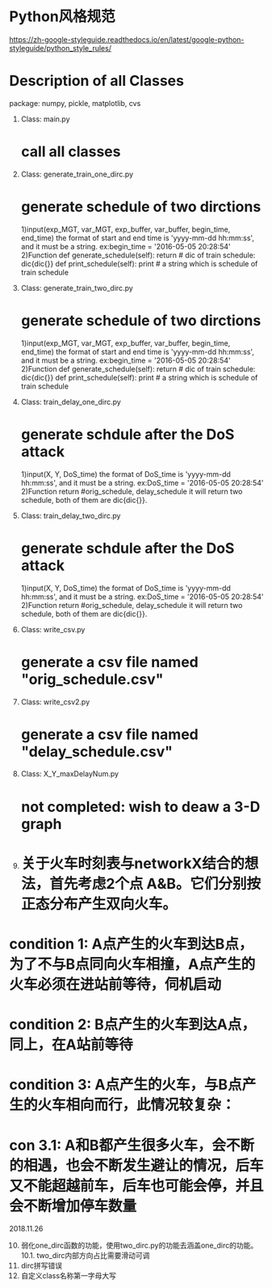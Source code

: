 # Python风格规范
https://zh-google-styleguide.readthedocs.io/en/latest/google-python-styleguide/python_style_rules/

# Description of all Classes
package: numpy, pickle, matplotlib, cvs

1. Class: main.py
	# call all classes

2. Class: generate_train_one_dirc.py
	# generate schedule of two dirctions
	1)input(exp_MGT, var_MGT, exp_buffer, var_buffer, begin_time, end_time)
		the format of start and end time is 'yyyy-mm-dd hh:mm:ss', and it must be a string. ex:begin_time = '2016-05-05 20:28:54'
	2)Function
		def generate_schedule(self):
        	return # dic of train schedule: dic{dic{}}
    	def print_schedule(self):
        	print # a string which is schedule of train schedule
        	
3. Class: generate_train_two_dirc.py
	# generate schedule of two dirctions
	1)input(exp_MGT, var_MGT, exp_buffer, var_buffer, begin_time, end_time)
		the format of start and end time is 'yyyy-mm-dd hh:mm:ss', and it must be a string. ex:begin_time = '2016-05-05 20:28:54'
	2)Function
		def generate_schedule(self):
        	return # dic of train schedule: dic{dic{}}
    	def print_schedule(self):
        	print # a string which is schedule of train schedule
        	
4. Class: train_delay_one_dirc.py
	# generate schdule after the DoS attack
	1)input(X, Y, DoS_time)
		the format of DoS_time is 'yyyy-mm-dd hh:mm:ss', and it must be a string. ex:DoS_time = '2016-05-05 20:28:54'
	2)Function
		return #orig_schedule, delay_schedule
		it will return two schedule, both of them are dic{dic{}}.

5. Class: train_delay_two_dirc.py
	# generate schdule after the DoS attack
	1)input(X, Y, DoS_time)
		the format of DoS_time is 'yyyy-mm-dd hh:mm:ss', and it must be a string. ex:DoS_time = '2016-05-05 20:28:54'
	2)Function
		return #orig_schedule, delay_schedule
		it will return two schedule, both of them are dic{dic{}}.
		
6. Class: write_csv.py
	# generate a csv file named "orig_schedule.csv"
	
7. Class: write_csv2.py
	# generate a csv file named "delay_schedule.csv"

8. Class: X_Y_maxDelayNum.py
	# not completed: wish to deaw a 3-D graph
	
9. # 关于火车时刻表与networkX结合的想法，首先考虑2个点 A&B。它们分别按正态分布产生双向火车。
# condition 1: A点产生的火车到达B点，为了不与B点同向火车相撞，A点产生的火车必须在进站前等待，伺机启动
# condition 2: B点产生的火车到达A点，同上，在A站前等待
# condition 3: A点产生的火车，与B点产生的火车相向而行，此情况较复杂：
#			con 3.1: A和B都产生很多火车，会不断的相遇，也会不断发生避让的情况，后车又不能超越前车，后车也可能会停，并且会不断增加停车数量

2018.11.26

10. 弱化one_dirc函数的功能，使用two_dirc.py的功能去涵盖one_dirc的功能。
	10.1. two_dirc内部方向占比需要滑动可调
11. dirc拼写错误
12. 自定义class名称第一字母大写

